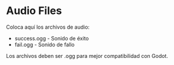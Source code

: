 # Audio Files

Coloca aquí los archivos de audio:
- success.ogg - Sonido de éxito
- fail.ogg - Sonido de fallo

Los archivos deben ser .ogg para mejor compatibilidad con Godot.
